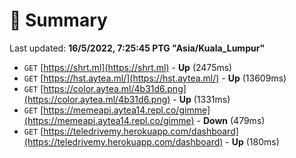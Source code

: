 # 📖 Summary
Last updated: **16/5/2022, 7:25:45 PTG "Asia/Kuala_Lumpur"**

- `GET` [https://shrt.ml](https://shrt.ml) - **Up** (2475ms)
- `GET` [https://hst.aytea.ml/](https://hst.aytea.ml/) - **Up** (13609ms)
- `GET` [https://color.aytea.ml/4b31d6.png](https://color.aytea.ml/4b31d6.png) - **Up** (1331ms)
- `GET` [https://memeapi.aytea14.repl.co/gimme](https://memeapi.aytea14.repl.co/gimme) - **Down** (479ms)
- `GET` [https://teledrivemy.herokuapp.com/dashboard](https://teledrivemy.herokuapp.com/dashboard) - **Up** (180ms)
